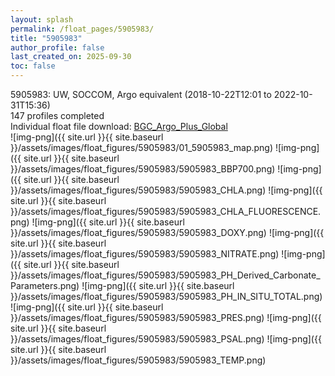 ```yaml
---
layout: splash
permalink: /float_pages/5905983/
title: "5905983"
author_profile: false
last_created_on: 2025-09-30
toc: false
---
```

 
5905983: UW, SOCCOM, Argo equivalent (2018-10-22T12:01 to 2022-10-31T15:36)\
147 profiles completed\
Individual float file download: [BGC_Argo_Plus_Global](https://ftp.soest.hawaii.edu/bgc_argo_plus/Individual_Floats/outliers_removed/5905983_Sprof_processed.nc)\
![img-png]({{ site.url }}{{ site.baseurl }}/assets/images/float_figures/5905983/01_5905983_map.png)
![img-png]({{ site.url }}{{ site.baseurl }}/assets/images/float_figures/5905983/5905983_BBP700.png)
![img-png]({{ site.url }}{{ site.baseurl }}/assets/images/float_figures/5905983/5905983_CHLA.png)
![img-png]({{ site.url }}{{ site.baseurl }}/assets/images/float_figures/5905983/5905983_CHLA_FLUORESCENCE.png)
![img-png]({{ site.url }}{{ site.baseurl }}/assets/images/float_figures/5905983/5905983_DOXY.png)
![img-png]({{ site.url }}{{ site.baseurl }}/assets/images/float_figures/5905983/5905983_NITRATE.png)
![img-png]({{ site.url }}{{ site.baseurl }}/assets/images/float_figures/5905983/5905983_PH_Derived_Carbonate_Parameters.png)
![img-png]({{ site.url }}{{ site.baseurl }}/assets/images/float_figures/5905983/5905983_PH_IN_SITU_TOTAL.png)
![img-png]({{ site.url }}{{ site.baseurl }}/assets/images/float_figures/5905983/5905983_PRES.png)
![img-png]({{ site.url }}{{ site.baseurl }}/assets/images/float_figures/5905983/5905983_PSAL.png)
![img-png]({{ site.url }}{{ site.baseurl }}/assets/images/float_figures/5905983/5905983_TEMP.png)
